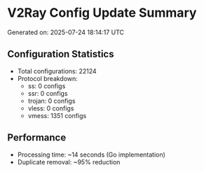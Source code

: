 # V2Ray Config Update Summary
Generated on: 2025-07-24 18:14:17 UTC

## Configuration Statistics
- Total configurations: 22124
- Protocol breakdown:
  - ss: 0 configs
  - ssr: 0 configs
  - trojan: 0 configs
  - vless: 0 configs
  - vmess: 1351 configs

## Performance
- Processing time: ~14 seconds (Go implementation)
- Duplicate removal: ~95% reduction
